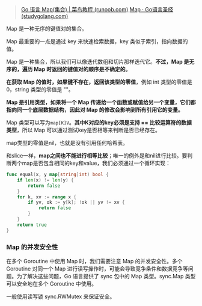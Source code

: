 > [Go 语言 Map(集合) | 菜鸟教程 (runoob.com)](https://www.runoob.com/go/go-map.html)
> [Map · Go语言圣经 (studygolang.com)](https://books.studygolang.com/gopl-zh/ch4/ch4-03.html)


Map 是一种无序的键值对的集合。

Map 最重要的一点是通过 key 来快速检索数据，key 类似于索引，指向数据的值。

Map 是一种集合，所以我们可以像迭代数组和切片那样迭代它。**不过，Map 是无序的，遍历 Map 时返回的键值对的顺序是不确定的。**

**在获取 Map 的值时，如果键不存在，返回该类型的零值**，例如 int 类型的零值是 0，string 类型的零值是 ""。

**Map 是引用类型，如果将一个 Map 传递给一个函数或赋值给另一个变量，它们都指向同一个底层数据结构，因此对 Map 的修改会影响到所有引用它的变量。**

Map 类型可以写为`map[K]V`。**其中K对应的key必须是支持 == 比较运算符的数据类型**，所以 Map 可以通过测试key是否相等来判断是否已经存在。

map类型的零值是nil，也就是没有引用任何哈希表。

和slice一样，**map之间也不能进行相等比较**；唯一的例外是和nil进行比较。要判断两个map是否包含相同的key和value，我们必须通过一个循环实现：

```go
func equal(x, y map[string]int) bool {
    if len(x) != len(y) {
        return false
    }
    for k, xv := range x {
        if yv, ok := y[k]; !ok || yv != xv {
            return false
        }
    }
    return true
}
```
### **Map 的并发安全性**

在多个 Goroutine 中使用 Map 时，我们需要注意 Map 的并发安全性。多个 Goroutine 对同一个 Map 进行读写操作时，可能会导致竞争条件和数据竞争等问题。为了解决这些问题，Go 语言提供了 sync 包中的 Map 类型。sync.Map 类型可以安全地在多个 Goroutine 中使用。

一般使用读写锁 sync.RWMutex 来保证安全。